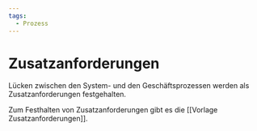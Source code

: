 ```yaml
---
tags:
  - Prozess
---
```


# Zusatzanforderungen

Lücken zwischen den System- und den Geschäftsprozessen werden als Zusatzanforderungen festgehalten.

Zum Festhalten von Zusatzanforderungen gibt es die [[Vorlage Zusatzanforderungen]].
